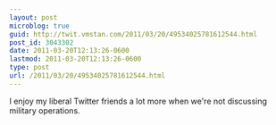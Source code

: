 ```yaml
---
layout: post
microblog: true
guid: http://twit.vmstan.com/2011/03/20/49534025781612544.html
post_id: 3043302
date: 2011-03-20T12:13:26-0600
lastmod: 2011-03-20T12:13:26-0600
type: post
url: /2011/03/20/49534025781612544.html
---
```

I enjoy my liberal Twitter friends a lot more when we're not discussing military operations.
